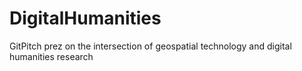 # DigitalHumanities
GitPitch prez on the intersection of geospatial technology and digital humanities research
